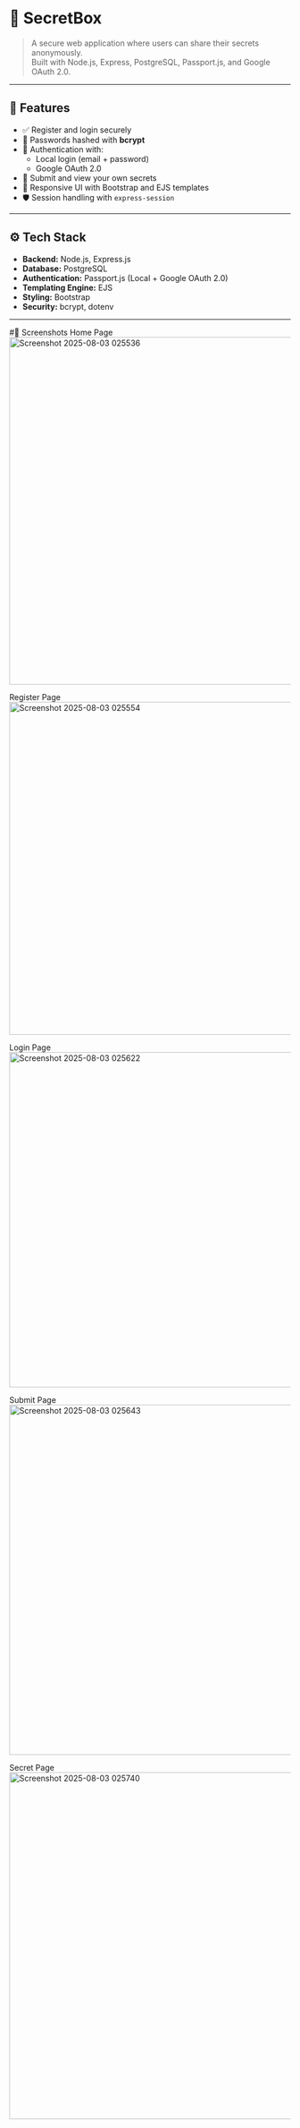 # 🔐 SecretBox

> A secure web application where users can share their secrets anonymously.  
> Built with Node.js, Express, PostgreSQL, Passport.js, and Google OAuth 2.0.

---

## 🌟 Features

- ✅ Register and login securely
- 🔑 Passwords hashed with **bcrypt**
- 🔐 Authentication with:
  - Local login (email + password)
  - Google OAuth 2.0
- 📩 Submit and view your own secrets
- 🎨 Responsive UI with Bootstrap and EJS templates
- 🛡️ Session handling with `express-session`

---

## ⚙️ Tech Stack

- **Backend:** Node.js, Express.js  
- **Database:** PostgreSQL  
- **Authentication:** Passport.js (Local + Google OAuth 2.0)  
- **Templating Engine:** EJS  
- **Styling:** Bootstrap  
- **Security:** bcrypt, dotenv  

---

#📸 Screenshots
Home Page
<img width="717" height="621" alt="Screenshot 2025-08-03 025536" src="https://github.com/user-attachments/assets/3ce13897-358b-49ac-95dd-e718c520d9bc" />

Register Page
<img width="706" height="595" alt="Screenshot 2025-08-03 025554" src="https://github.com/user-attachments/assets/bced8dcf-5d6a-44de-871d-6ec8d3c1e5fe" />

Login Page
<img width="702" height="599" alt="Screenshot 2025-08-03 025622" src="https://github.com/user-attachments/assets/75e4d6ec-4895-4c1c-aa57-b03ae6989dee" />

Submit Page
<img width="683" height="626" alt="Screenshot 2025-08-03 025643" src="https://github.com/user-attachments/assets/e7af70b3-a63f-48b1-92a1-c2b5d144add7" />

Secret Page
<img width="700" height="620" alt="Screenshot 2025-08-03 025740" src="https://github.com/user-attachments/assets/dc08905c-1ac3-4576-8348-be9a294c2881" />




